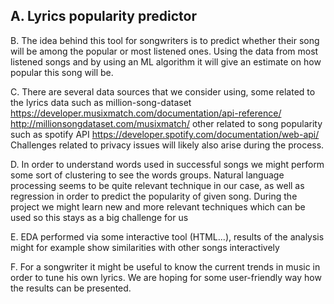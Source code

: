 ## A. Lyrics popularity predictor

B. The idea behind this tool for songwriters is to predict whether their song will be among the popular or most listened ones. Using the data from most listened songs and by using an ML algorithm it will give an estimate on how popular this song will be.

C. There are several data sources that we consider using, some related to the lyrics data such as million-song-dataset 
https://developer.musixmatch.com/documentation/api-reference/
http://millionsongdataset.com/musixmatch/
other related to song popularity such as spotify API
https://developer.spotify.com/documentation/web-api/
Challenges related to privacy issues will likely also arise during the process.

D. In order to understand words used in successful songs we might perform some sort of clustering to see the words groups. Natural language processing seems to be quite relevant technique in our case, as well as regression in order to predict the popularity of given song. During the project we might learn new and more relevant techniques which can be used so this stays as a big challenge for us

E. EDA performed via some interactive tool (HTML...), results of the analysis might for example show similarities with other songs interactively

F. For a songwriter it might be useful to know the current trends in music in order to tune his own lyrics. We are hoping for some user-friendly way how the results can be presented.
